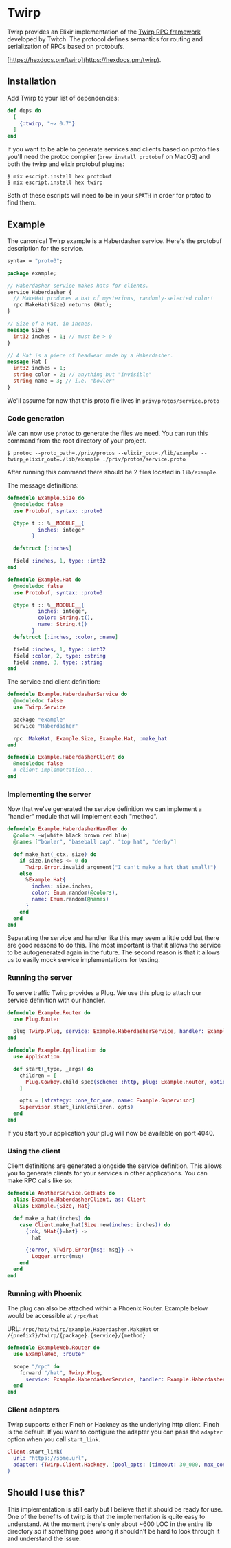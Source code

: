 # Twirp

Twirp provides an Elixir implementation of the [Twirp RPC framework](https://github.com/twitchtv/twirp) developed by
Twitch. The protocol defines semantics for routing and serialization of RPCs
based on protobufs.

[https://hexdocs.pm/twirp](https://hexdocs.pm/twirp).

## Installation

Add Twirp to your list of dependencies:

```elixir
def deps do
  [
    {:twirp, "~> 0.7"}
  ]
end
```

If you want to be able to generate services and clients based on proto files
you'll need the protoc compiler (`brew install protobuf` on MacOS) and both the
twirp and elixir protobuf plugins:

    $ mix escript.install hex protobuf
    $ mix escript.install hex twirp

Both of these escripts will need to be in your `$PATH` in order for protoc to
find them.

## Example

The canonical Twirp example is a Haberdasher service. Here's the protobuf
description for the service.

```protobuf
syntax = "proto3";

package example;

// Haberdasher service makes hats for clients.
service Haberdasher {
  // MakeHat produces a hat of mysterious, randomly-selected color!
  rpc MakeHat(Size) returns (Hat);
}

// Size of a Hat, in inches.
message Size {
  int32 inches = 1; // must be > 0
}

// A Hat is a piece of headwear made by a Haberdasher.
message Hat {
  int32 inches = 1;
  string color = 2; // anything but "invisible"
  string name = 3; // i.e. "bowler"
}
```

We'll assume for now that this proto file lives in `priv/protos/service.proto`

### Code generation

We can now use `protoc` to generate the files we need. You can run this command
from the root directory of your project.

    $ protoc --proto_path=./priv/protos --elixir_out=./lib/example --twirp_elixir_out=./lib/example ./priv/protos/service.proto

After running this command there should be 2 files located in `lib/example`.

The message definitions:

```elixir
defmodule Example.Size do
  @moduledoc false
  use Protobuf, syntax: :proto3

  @type t :: %__MODULE__{
          inches: integer
        }

  defstruct [:inches]

  field :inches, 1, type: :int32
end

defmodule Example.Hat do
  @moduledoc false
  use Protobuf, syntax: :proto3

  @type t :: %__MODULE__{
          inches: integer,
          color: String.t(),
          name: String.t()
        }
  defstruct [:inches, :color, :name]

  field :inches, 1, type: :int32
  field :color, 2, type: :string
  field :name, 3, type: :string
end
```

The service and client definition:

```elixir
defmodule Example.HaberdasherService do
  @moduledoc false
  use Twirp.Service

  package "example"
  service "Haberdasher"

  rpc :MakeHat, Example.Size, Example.Hat, :make_hat
end

defmodule Example.HaberdasherClient do
  @moduledoc false
  # client implementation...
end
```

### Implementing the server

Now that we've generated the service definition we can implement a "handler"
module that will implement each "method".

```elixir
defmodule Example.HaberdasherHandler do
  @colors ~w|white black brown red blue|
  @names ["bowler", "baseball cap", "top hat", "derby"]

  def make_hat(_ctx, size) do
    if size.inches <= 0 do
      Twirp.Error.invalid_argument("I can't make a hat that small!")
    else
      %Example.Hat{
        inches: size.inches,
        color: Enum.random(@colors),
        name: Enum.random(@names)
      }
    end
  end
end
```

Separating the service and handler like this may seem a little odd but there are
good reasons to do this. The most important is that it allows the service to be
autogenerated again in the future. The second reason is that it allows us to
easily mock service implementations for testing.

### Running the server

To serve traffic Twirp provides a Plug. We use this plug to attach our service
definition with our handler.

```elixir
defmodule Example.Router do
  use Plug.Router

  plug Twirp.Plug, service: Example.HaberdasherService, handler: Example.HaberdasherHandler
end
```

```elixir
defmodule Example.Application do
  use Application

  def start(_type, _args) do
    children = [
      Plug.Cowboy.child_spec(scheme: :http, plug: Example.Router, options: [port: 4040]),
    ]

    opts = [strategy: :one_for_one, name: Example.Supervisor]
    Supervisor.start_link(children, opts)
  end
end
```

If you start your application your plug will now be available on port 4040.

### Using the client

Client definitions are generated alongside the service definition. This allows
you to generate clients for your services in other applications.  You can make
RPC calls like so:

```elixir
defmodule AnotherService.GetHats do
  alias Example.HaberdasherClient, as: Client
  alias Example.{Size, Hat}

  def make_a_hat(inches) do
    case Client.make_hat(Size.new(inches: inches)) do
      {:ok, %Hat{}=hat} ->
        hat

      {:error, %Twirp.Error{msg: msg}} ->
        Logger.error(msg)
    end
  end
end
```

### Running with Phoenix

The plug can also be attached within a Phoenix Router. Example below would be accessible at `/rpc/hat` 

URL: `/rpc/hat/twirp/example.Haberdasher.MakeHat` or `/{prefix?}/twirp/{package}.{service}/{method}`

```elixir
defmodule ExampleWeb.Router do
  use ExampleWeb, :router

  scope "/rpc" do
    forward "/hat", Twirp.Plug,
      service: Example.HaberdasherService, handler: Example.HaberdasherHandler
  end
end
```

### Client adapters

Twirp supports either Finch or Hackney as the underlying http client. Finch is the
default. If you want to configure the adapter you can pass the `adapter` option
when you call `start_link`.

```elixir
Client.start_link(
  url: "https://some.url",
  adapter: {Twirp.Client.Hackney, [pool_opts: [timeout: 30_000, max_connections: 100]]}
)
```

## Should I use this?

This implementation is still early but I believe that it should be ready for use.
One of the benefits of twirp is that the implementation is quite easy to understand.
At the moment there's only about ~600 LOC in the entire lib directory so if something
goes wrong it shouldn't be hard to look through it and understand the issue.

